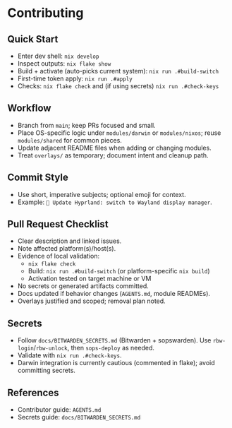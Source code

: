 # Contributing

## Quick Start
- Enter dev shell: `nix develop`
- Inspect outputs: `nix flake show`
- Build + activate (auto-picks current system): `nix run .#build-switch`
- First-time token apply: `nix run .#apply`
- Checks: `nix flake check` and (if using secrets) `nix run .#check-keys`

## Workflow
- Branch from `main`; keep PRs focused and small.
- Place OS-specific logic under `modules/darwin` or `modules/nixos`; reuse `modules/shared` for common pieces.
- Update adjacent README files when adding or changing modules.
- Treat `overlays/` as temporary; document intent and cleanup path.

## Commit Style
- Use short, imperative subjects; optional emoji for context.
- Example: `🔧 Update Hyprland: switch to Wayland display manager`.

## Pull Request Checklist
- Clear description and linked issues.
- Note affected platform(s)/host(s).
- Evidence of local validation:
  - `nix flake check`
  - Build: `nix run .#build-switch` (or platform-specific `nix build`)
  - Activation tested on target machine or VM
- No secrets or generated artifacts committed.
- Docs updated if behavior changes (`AGENTS.md`, module READMEs).
- Overlays justified and scoped; removal plan noted.

## Secrets
- Follow `docs/BITWARDEN_SECRETS.md` (Bitwarden + sopswarden). Use `rbw-login`/`rbw-unlock`, then `sops-deploy` as needed.
- Validate with `nix run .#check-keys`.
- Darwin integration is currently cautious (commented in flake); avoid committing secrets.

## References
- Contributor guide: `AGENTS.md`
- Secrets guide: `docs/BITWARDEN_SECRETS.md`
